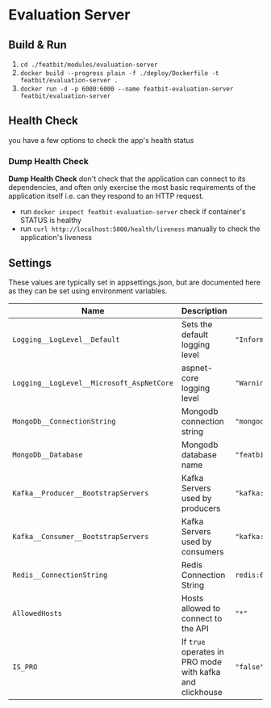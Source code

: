 # Evaluation Server

## Build & Run

1. `cd ./featbit/modules/evaluation-server`
2. `docker build --progress plain -f ./deploy/Dockerfile -t featbit/evaluation-server .`
3. `docker run -d -p 6000:6000 --name featbit-evaluation-server featbit/evaluation-server`

## Health Check

you have a few options to check the app's health status

### Dump Health Check

**Dump Health Check** don't check that the application can connect to its dependencies, and often only exercise the most
basic requirements of the application itself i.e. can they respond to an HTTP request.

- run `docker inspect featbit-evaluation-server` check if container's STATUS is healthy
- run `curl http://localhost:5000/health/liveness` manually to check the application's liveness

## Settings

These values are typically set in appsettings.json, but are documented here as they can be set using environment
variables.

| Name                                      | Description                                              | Value                                      |
|-------------------------------------------|----------------------------------------------------------|--------------------------------------------|
| `Logging__LogLevel__Default`              | Sets the default logging level                           | `"Information"`                            |
| `Logging__LogLevel__Microsoft_AspNetCore` | aspnet-core logging level                                | `"Warning"`                                |
| `MongoDb__ConnectionString`               | Mongodb connection string                                | `"mongodb://admin:password@mongodb:27017"` |
| `MongoDb__Database`                       | Mongodb database name                                    | `"featbit"`                                |
| `Kafka__Producer__BootstrapServers`       | Kafka Servers used by producers                          | `"kafka:9092"`                             |
| `Kafka__Consumer__BootstrapServers`       | Kafka Servers used by consumers                          | `"kafka:9092"`                             |
| `Redis__ConnectionString`                 | Redis Connection String                                  | `redis:6379`                               |
| `AllowedHosts`                            | Hosts allowed to connect to the API                      | `"*"`                                      |
| `IS_PRO`                                  | If `true` operates in PRO mode with kafka and clickhouse | `"false"`                                  |
